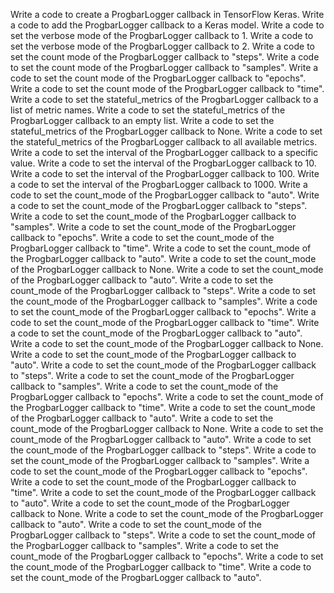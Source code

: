 Write a code to create a ProgbarLogger callback in TensorFlow Keras.
Write a code to add the ProgbarLogger callback to a Keras model.
Write a code to set the verbose mode of the ProgbarLogger callback to 1.
Write a code to set the verbose mode of the ProgbarLogger callback to 2.
Write a code to set the count mode of the ProgbarLogger callback to "steps".
Write a code to set the count mode of the ProgbarLogger callback to "samples".
Write a code to set the count mode of the ProgbarLogger callback to "epochs".
Write a code to set the count mode of the ProgbarLogger callback to "time".
Write a code to set the stateful_metrics of the ProgbarLogger callback to a list of metric names.
Write a code to set the stateful_metrics of the ProgbarLogger callback to an empty list.
Write a code to set the stateful_metrics of the ProgbarLogger callback to None.
Write a code to set the stateful_metrics of the ProgbarLogger callback to all available metrics.
Write a code to set the interval of the ProgbarLogger callback to a specific value.
Write a code to set the interval of the ProgbarLogger callback to 10.
Write a code to set the interval of the ProgbarLogger callback to 100.
Write a code to set the interval of the ProgbarLogger callback to 1000.
Write a code to set the count_mode of the ProgbarLogger callback to "auto".
Write a code to set the count_mode of the ProgbarLogger callback to "steps".
Write a code to set the count_mode of the ProgbarLogger callback to "samples".
Write a code to set the count_mode of the ProgbarLogger callback to "epochs".
Write a code to set the count_mode of the ProgbarLogger callback to "time".
Write a code to set the count_mode of the ProgbarLogger callback to "auto".
Write a code to set the count_mode of the ProgbarLogger callback to None.
Write a code to set the count_mode of the ProgbarLogger callback to "auto".
Write a code to set the count_mode of the ProgbarLogger callback to "steps".
Write a code to set the count_mode of the ProgbarLogger callback to "samples".
Write a code to set the count_mode of the ProgbarLogger callback to "epochs".
Write a code to set the count_mode of the ProgbarLogger callback to "time".
Write a code to set the count_mode of the ProgbarLogger callback to "auto".
Write a code to set the count_mode of the ProgbarLogger callback to None.
Write a code to set the count_mode of the ProgbarLogger callback to "auto".
Write a code to set the count_mode of the ProgbarLogger callback to "steps".
Write a code to set the count_mode of the ProgbarLogger callback to "samples".
Write a code to set the count_mode of the ProgbarLogger callback to "epochs".
Write a code to set the count_mode of the ProgbarLogger callback to "time".
Write a code to set the count_mode of the ProgbarLogger callback to "auto".
Write a code to set the count_mode of the ProgbarLogger callback to None.
Write a code to set the count_mode of the ProgbarLogger callback to "auto".
Write a code to set the count_mode of the ProgbarLogger callback to "steps".
Write a code to set the count_mode of the ProgbarLogger callback to "samples".
Write a code to set the count_mode of the ProgbarLogger callback to "epochs".
Write a code to set the count_mode of the ProgbarLogger callback to "time".
Write a code to set the count_mode of the ProgbarLogger callback to "auto".
Write a code to set the count_mode of the ProgbarLogger callback to None.
Write a code to set the count_mode of the ProgbarLogger callback to "auto".
Write a code to set the count_mode of the ProgbarLogger callback to "steps".
Write a code to set the count_mode of the ProgbarLogger callback to "samples".
Write a code to set the count_mode of the ProgbarLogger callback to "epochs".
Write a code to set the count_mode of the ProgbarLogger callback to "time".
Write a code to set the count_mode of the ProgbarLogger callback to "auto".